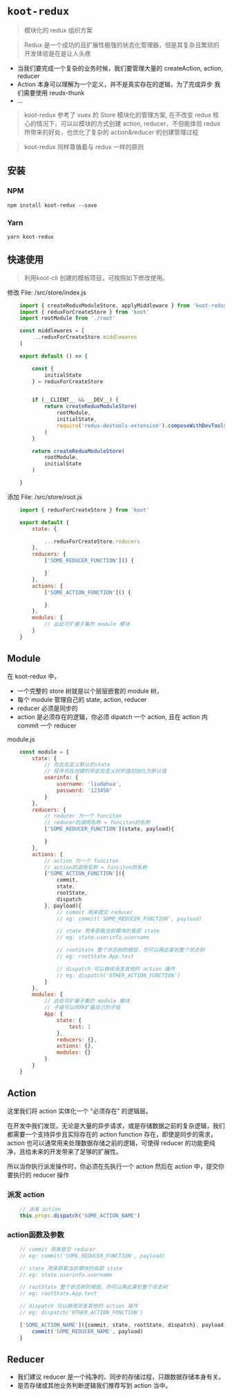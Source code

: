 # `koot-redux`

> 模块化的 redux 组织方案

> Redux 是一个成功的且扩展性极强的状态化管理器，但是其复杂且繁琐的开发体验是在是让人头疼

* 当我们要完成一个复杂的业务时候，我们要管理大量的 createAction, action, reducer
* Action 本身可以理解为一个定义，并不是真实存在的逻辑，为了完成异步 我们需要使用 reudx-thunk
* ...

> koot-redux 参考了 vuex 的 Store 模块化的管理方案, 在不改变 redux 核心的情况下，可以以模块的方式创建 action, reducer，不但能体验 redux 所带来的好处，也优化了复杂的 action&reducer 的创建管理过程

> koot-redux 同样尊循着与 redux 一样的原则

## 安装

### NPM
```shell
npm install koot-redux --save
```

### Yarn
```shell
yarn koot-redux
```

## 快速使用

> 利用koot-cli 创建的模板项目，可按照如下修改使用。

修改 File: /src/store/index.js
```js
    import { createReduxModuleStore, applyMiddleware } from 'koot-redux'
    import { reduxForCreateStore } from 'koot'
    import rootModule from './root'

    const middlewares = [
        ...reduxForCreateStore.middlewares
    ]

    export default () => {

        const {
            initialState
        } = reduxForCreateStore


        if (__CLIENT__ && __DEV__) {
            return createReduxModuleStore(
                rootModule,
                initialState,
                require('redux-devtools-extension').composeWithDevTools(applyMiddleware(...middlewares))
            )
        }

        return createReduxModuleStore(
            rootModule,
            initialState
        )

    }
```

添加 File: /src/store/root.js 
```js
    import { reduxForCreateStore } from 'koot'

    export default {
        state: {

            ...reduxForCreateStore.reducers
        },
        reducers: {
            ['SOME_REDUCER_FUNCTION']() {

            }
        },
        actions: {
            ['SOME_ACTION_FUNCTION']() {

            }
        },
        modules: {
            // 此处可扩展子集的 module 模块
        }
    }
```



## Module
在 koot-redux 中，
* 一个完整的 store 树就是以个层层嵌套的 module 树，
* 每个 module 管理自己的 state, action, reducer
* reducer 必须是同步的
* action 是必须存在的逻辑，你必须 dipatch 一个 action, 且在 action 内 commit 一个 reducer

module.js

```js
    const module = {
        state: {
            // 在此处定义默认的state
            // 程序将在创建时将此处定义好的值初始化为默认值
            userinfo: {
                username: 'liudehua',
                password: '123456'
            }
        },
        reducers: {
            // reducer 为一个 funciton
            // reducer的调用名称 = funciton的名称
            ['SOME_REDUCER_FUNCTION'](state, payload){

            }
        },
        actions: {
            // action 为一个 funciton
            // action的调用名称 = funciton的名称
            ['SOME_ACTION_FUNCTION']({
                commit,
                state,
                rootState,
                dispatch
            }, payload){
                // commit 用来提交 reducer
                // eg: commit('SOME_REDUCER_FUNCTION', payload)

                // state 用来获取当前模块的局部 state
                // eg: state.userinfo.username

                // rootState 整个状态树的根层，你可以再此拿到整个状态树
                // eg: rootState.App.test

                // dispatch 可以继续派发其他的 action 操作
                // eg: dispatch('OTHER_ACTION_FUNCTION')
            }
        },
        modules: {
            // 此处可扩展子集的 module 模块
            // 子级可以同样扩展自己的子级
            App: {
                state: {
                    test: 1
                },
                reducers: {},
                actions: {},
                modules: {}
            }
        }
    }
```

## Action

这里我们将 action 实体化一个 “必须存在” 的逻辑层。

在开发中我们发现，无论是大量的异步请求，或是存储数据之前的复杂逻辑，我们都需要一个支持异步且实际存在的 action function 存在，即使是同步的需求，action 也可以通常用来处理数据存储之前的逻辑，可使得 reducer 的功能更纯净，且给未来的开发带来了足够的扩展性。

所以当你执行派发操作时，你必须在先执行一个 action
然后在 action 中，提交你要执行的 reducer 操作

### 派发 action
```js
    // 派发 action
    this.props.dispatch('SOME_ACTION_NAME')
```

### action函数及参数
```js
    // commit 用来提交 reducer
    // eg: commit('SOME_REDUCER_FUNCTION', payload)

    // state 用来获取当前模块的局部 state
    // eg: state.userinfo.username

    // rootState 整个状态树的根层，你可以再此拿到整个状态树
    // eg: rootState.App.test

    // dispatch 可以继续派发其他的 action 操作
    // eg: dispatch('OTHER_ACTION_FUNCTION')

    ['SOME_ACTION_NAME']({commit, state, rootState, dispatch}, payload){
        commit('SOME_REDUCER_NAME', payload)
    }
```

## Reducer

* 我们建议 reducer 是一个纯净的、同步的存储过程，只跟数据存储本身有关。
* 是否存储或其他业务判断逻辑我们推荐写到 action 当中。

